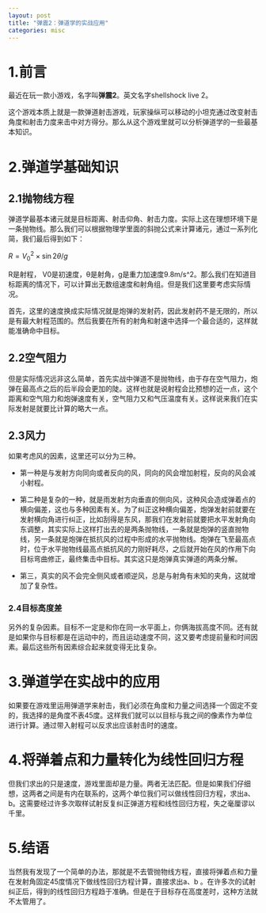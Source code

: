```yaml
---
layout: post
title: "弹震2：弹道学的实战应用"
categories: misc
---
```


# 1.前言

最近在玩一款小游戏，名字叫**弹震2**。英文名字shellshock live 2。

这个游戏本质上就是一款弹道射击游戏，玩家操纵可以移动的小坦克通过改变射击角度和射击力度来击中对方得分。那么从这个游戏里就可以分析弹道学的一些最基本知识。

# 2.弹道学基础知识

## 2.1抛物线方程

弹道学最基本诸元就是目标距离、射击仰角、射击力度。实际上这在理想环境下是一条抛物线。那么我们可以根据物理学里面的斜抛公式来计算诸元，通过一系列化简，我们最后得到如下：

$R=V_{0}^{2}\times\sin2\theta/g$

R是射程， V0是初速度，θ是射角，g是重力加速度9.8m/s^2。那么我们在知道目标距离的情况下，可以计算出无数组速度和射角组。但是我们这里要考虑实际情况。

首先，这里的速度换成实际情况就是炮弹的发射药，因此发射药不是无限的，所以是有最大射程范围的。然后我要在所有的射角和射速中选择一个最合适的，这样就能准确命中目标。

## 2.2空气阻力

但是实际情况远非这么简单，首先实战中弹道不是抛物线，由于存在空气阻力，炮弹在最高点之后的后半段会更加的陡。这样也就是说射程会比预想的近一点，这个距离和空气阻力和炮弹速度有关，空气阻力又和气压温度有关。这样说来我们在实际发射是就要比计算的略大一点。

## 2.3风力

如果考虑风的因素，这里还可以分为三种。

- 第一种是与发射方向同向或者反向的风，同向的风会增加射程，反向的风会减小射程。

- 第二种是复杂的一种，就是雨发射方向垂直的侧向风，这种风会造成弹着点的横向偏差，这也与多种因素有关。为了纠正这种横向偏差，炮弹发射前就要在发射横向角进行纠正，比如刮得是东风，那我们在发射前就要把水平发射角向东调整，其实实际上这样打出去的是两条抛物线，一条就是炮弹的竖直抛物线，另一条就是炮弹在抵抗风的过程中形成的水平抛物线。炮弹在飞至最高点时，位于水平抛物线最高点抵抗风的力刚好耗尽，之后就开始在风的作用下向目标弯曲修正，最终集击中目标。其实这只是炮弹真实弹道的两条分解。

- 第三，真实的风不会完全侧风或者顺逆风，总是与射角有未知的夹角，这就增加了复杂性。

### 2.4目标高度差

另外的复杂因素。目标不一定是和你在同一水平面上，你俩海拔高度不同。还有就是如果你与目标都是在运动中的，而且运动速度不同，这又要考虑提前量和时间因素。最后这些所有因素综合起来就变得无比复杂。

# 3.弹道学在实战中的应用

如果要在游戏里运用弹道学来射击，我们必须在角度和力量之间选择一个固定不变的，我选择的是角度不表45度。这样我们就可以以目标与我之间的像素作为单位进行计算。通过带入射程可以反求出应该射击时的速度。

# 4.将弹着点和力量转化为线性回归方程

但我们求出的只是速度，游戏里面却是力量。两者无法匹配。但是如果我们仔细想，这两者之间是有内在联系的，这两个单位我们可以做线性回归方程，求出a、b。这需要经过许多次取样试射反复纠正弹道方程和线性回归方程，失之毫厘谬以千里。

# 5.结语

当然我有发现了一个简单的办法，那就是不去管抛物线方程，直接将弹着点和力量在发射角固定45度情况下做线性回归方程计算，直接求出a、b 。在许多次的试射纠正后，得到的线性回归方程趋于准确。但是在于目标存在高度差时，这种方法就不太管用了。
